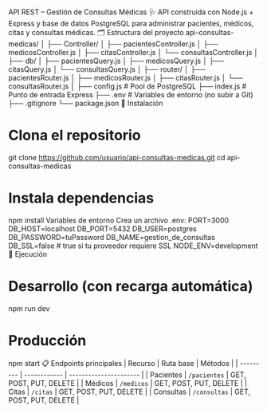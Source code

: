 API REST – Gestión de Consultas Médicas 🩺
API construida con Node.js + Express y base de datos PostgreSQL para administrar pacientes, médicos, citas y consultas médicas.
🗂️ Estructura del proyecto
api-consultas-medicas/
│
├── Controller/
│   ├── pacientesController.js
│   ├── medicosController.js
│   ├── citasController.js
│   └── consultasController.js
│
├── db/
│   ├── pacientesQuery.js
│   ├── medicosQuery.js
│   ├── citasQuery.js
│   └── consultasQuery.js
│
├── router/
│   ├── pacientesRouter.js
│   ├── medicosRouter.js
│   ├── citasRouter.js
│   └── consultasRouter.js
│
├── config.js          # Pool de PostgreSQL
├── index.js           # Punto de entrada Express
├── .env               # Variables de entorno (no subir a Git)
├── .gitignore
└── package.json
🚀 Instalación
# Clona el repositorio
git clone https://github.com/usuario/api-consultas-medicas.git
cd api-consultas-medicas

# Instala dependencias
npm install
Variables de entorno
Crea un archivo .env:
PORT=3000
DB_HOST=localhost
DB_PORT=5432
DB_USER=postgres
DB_PASSWORD=tuPassword
DB_NAME=gestion_de_consultas
DB_SSL=false        # true si tu proveedor requiere SSL
NODE_ENV=development
🏁 Ejecución
# Desarrollo (con recarga automática)
npm run dev

# Producción
npm start
📋 Endpoints principales
| Recurso   | Ruta base    | Métodos                |
| --------- | ------------ | ---------------------- |
| Pacientes | `/pacientes` | GET, POST, PUT, DELETE |
| Médicos   | `/medicos`   | GET, POST, PUT, DELETE |
| Citas     | `/citas`     | GET, POST, PUT, DELETE |
| Consultas | `/consultas` | GET, POST, PUT, DELETE |
